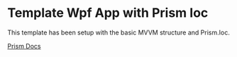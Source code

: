 # Template Wpf App with Prism Ioc

This template has been setup with the basic MVVM structure and Prism.Ioc.

[Prism Docs](https://prismlibrary.com/docs/index.html)
